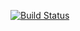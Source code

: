 [![Build Status](https://travis-ci.com/benjaminliu1998/cs107test.svg?branch=main)](https://travis-ci.com/benjaminliu1998/cs107test)
